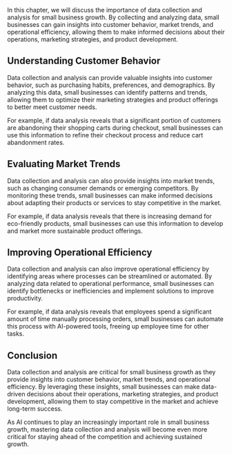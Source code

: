 

In this chapter, we will discuss the importance of data collection and analysis for small business growth. By collecting and analyzing data, small businesses can gain insights into customer behavior, market trends, and operational efficiency, allowing them to make informed decisions about their operations, marketing strategies, and product development.

Understanding Customer Behavior
-------------------------------

Data collection and analysis can provide valuable insights into customer behavior, such as purchasing habits, preferences, and demographics. By analyzing this data, small businesses can identify patterns and trends, allowing them to optimize their marketing strategies and product offerings to better meet customer needs.

For example, if data analysis reveals that a significant portion of customers are abandoning their shopping carts during checkout, small businesses can use this information to refine their checkout process and reduce cart abandonment rates.

Evaluating Market Trends
------------------------

Data collection and analysis can also provide insights into market trends, such as changing consumer demands or emerging competitors. By monitoring these trends, small businesses can make informed decisions about adapting their products or services to stay competitive in the market.

For example, if data analysis reveals that there is increasing demand for eco-friendly products, small businesses can use this information to develop and market more sustainable product offerings.

Improving Operational Efficiency
--------------------------------

Data collection and analysis can also improve operational efficiency by identifying areas where processes can be streamlined or automated. By analyzing data related to operational performance, small businesses can identify bottlenecks or inefficiencies and implement solutions to improve productivity.

For example, if data analysis reveals that employees spend a significant amount of time manually processing orders, small businesses can automate this process with AI-powered tools, freeing up employee time for other tasks.

Conclusion
----------

Data collection and analysis are critical for small business growth as they provide insights into customer behavior, market trends, and operational efficiency. By leveraging these insights, small businesses can make data-driven decisions about their operations, marketing strategies, and product development, allowing them to stay competitive in the market and achieve long-term success.

As AI continues to play an increasingly important role in small business growth, mastering data collection and analysis will become even more critical for staying ahead of the competition and achieving sustained growth.


